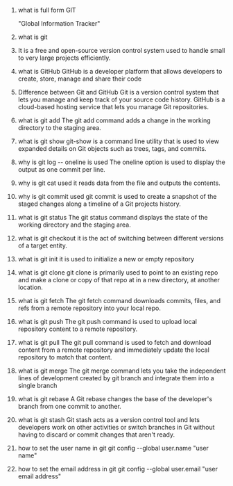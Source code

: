 1.  what is full form GIT
  
    "Global Information Tracker"

3.  what is git
4.  
    It is a free and open-source version control system used to handle small to very large projects efficiently.

5.  what is GitHub
    GitHub is a developer platform that allows developers to create, store, manage and share their code

6.  Difference between Git and GitHub
    Git is a version control system that lets you manage and keep track of your source code history.
    GitHub is a cloud-based hosting service that lets you manage Git repositories.

7.  what is git add
    The git add command adds a change in the working directory to the staging area.

8.  what is git show
    git-show is a command line utility that is used to view expanded details on Git objects such as  trees, tags, and commits.

9.  why is git log -- oneline is used
    The oneline option is used to display the output as one commit per line.

10.  why is git cat used
    it reads data from the file and outputs the contents.

11.  why is git commit used
    git commit is used to create a snapshot of the staged changes along a timeline of a Git projects history.

12. what is git status
    The git status command displays the state of the working directory and the staging area.

13. what is git checkout
    it is  the act of switching between different versions of a target entity.

14. what is git init
    it is used to initialize a new or empty repository

15. what is git clone
    git clone is primarily used to point to an existing repo and make a clone or copy of that repo at in a new directory, at another 
    location.

16. what is git fetch
    The git fetch command downloads commits, files, and refs from a remote repository into your local repo.

17. what is git push
    The git push command is used to upload local repository content to a remote repository.

18. what is git pull
    The git pull command is used to fetch and download content from a remote repository and immediately update the local repository to 
    match that content.

19. what is git merge
    The git merge command lets you take the independent lines of development created by git branch and integrate them into a single branch

20. what is git rebase
    A Git rebase changes the base of the developer's branch from one commit to another.

21. what is git stash
    Git stash acts as a version control tool and lets developers work on other activities or switch branches in Git without having to 
    discard or commit changes that aren't ready.

22. how to set the user name in git
    git config --global user.name "user name"

23. how to set the email address in git
    git config --global user.email "user email address"
